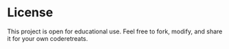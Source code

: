 # License

This project is open for educational use. Feel free to fork, modify, and share it for your own coderetreats.